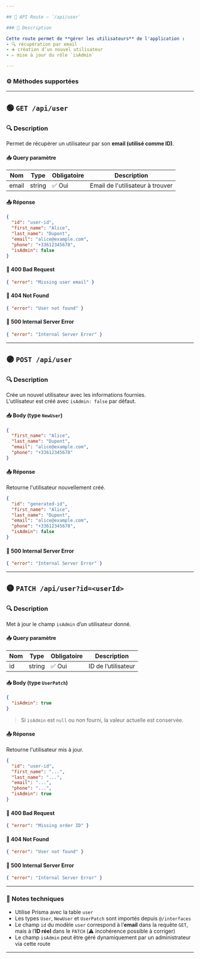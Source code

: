 ```yaml
---

## 👤 API Route – `/api/user`

### 📍 Description

Cette route permet de **gérer les utilisateurs** de l'application :  
- 🔍 récupération par email
- ➕ création d’un nouvel utilisateur
- ✏️ mise à jour du rôle `isAdmin`

---
```


### ⚙️ Méthodes supportées

---

## 🟢 `GET /api/user`

### 🔍 Description

Permet de récupérer un utilisateur par son **email (utilisé comme ID)**.

#### 📥 Query paramètre

| Nom    | Type   | Obligatoire | Description                       |
|--------|--------|-------------|-----------------------------------|
| email  | string | ✅ Oui       | Email de l'utilisateur à trouver  |

#### 📤 Réponse

```json
{
  "id": "user-id",
  "first_name": "Alice",
  "last_name": "Dupont",
  "email": "alice@example.com",
  "phone": "+33612345678",
  "isAdmin": false
}
```

#### 🔴 400 Bad Request

```json
{ "error": "Missing user email" }
```

#### 🔴 404 Not Found

```json
{ "error": "User not found" }
```

#### 🔴 500 Internal Server Error

```json
{ "error": "Internal Server Error" }
```

---

## 🟣 `POST /api/user`

### 🔍 Description

Crée un nouvel utilisateur avec les informations fournies.  
L'utilisateur est créé avec `isAdmin: false` par défaut.

#### 📥 Body (type `NewUser`)

```json
{
  "first_name": "Alice",
  "last_name": "Dupont",
  "email": "alice@example.com",
  "phone": "+33612345678"
}
```

#### 📤 Réponse

Retourne l'utilisateur nouvellement créé.

```json
{
  "id": "generated-id",
  "first_name": "Alice",
  "last_name": "Dupont",
  "email": "alice@example.com",
  "phone": "+33612345678",
  "isAdmin": false
}
```

#### 🔴 500 Internal Server Error

```json
{ "error": "Internal Server Error" }
```

---

## 🟡 `PATCH /api/user?id=<userId>`

### 🔍 Description

Met à jour le champ `isAdmin` d’un utilisateur donné.

#### 📥 Query paramètre

| Nom | Type   | Obligatoire | Description             |
|-----|--------|-------------|-------------------------|
| id  | string | ✅ Oui       | ID de l’utilisateur     |

#### 📥 Body (type `UserPatch`)

```json
{
  "isAdmin": true
}
```

> Si `isAdmin` est `null` ou non fourni, la valeur actuelle est conservée.

#### 📤 Réponse

Retourne l'utilisateur mis à jour.

```json
{
  "id": "user-id",
  "first_name": "...",
  "last_name": "...",
  "email": "...",
  "phone": "...",
  "isAdmin": true
}
```

#### 🔴 400 Bad Request

```json
{ "error": "Missing order ID" }
```

#### 🔴 404 Not Found

```json
{ "error": "User not found" }
```

#### 🔴 500 Internal Server Error

```json
{ "error": "Internal Server Error" }
```

---

### 🧠 Notes techniques

- Utilise Prisma avec la table `user`
- Les types `User`, `NewUser` et `UserPatch` sont importés depuis `@/interfaces`
- Le champ `id` du modèle `user` correspond à l’**email** dans la requête `GET`, mais à l’**ID réel** dans le `PATCH` (⚠️ incohérence possible à corriger)
- Le champ `isAdmin` peut être géré dynamiquement par un administrateur via cette route

---

